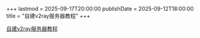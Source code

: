 +++
lastmod = 2025-09-17T20:00:00
publishDate = 2025-09-12T18:00:00
title = "自建v2ray服务器教程"
+++

[自建v2ray服务器教程](https://github.com/Alvin9999/new-pac/blob/master/%E8%87%AA%E5%BB%BAv2ray%E6%9C%8D%E5%8A%A1%E5%99%A8%E6%95%99%E7%A8%8B.md)